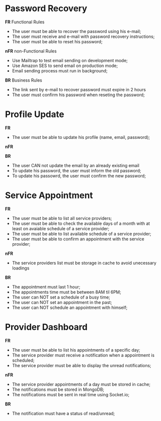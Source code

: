 # Password Recovery
**FR**
Functional Rules

- The user must be able to recover the password using his e-mail;
- The user must receive and e-mail with password recovery instructions;
- The user must be able to reset his password;

**nFR**
non-Functional Rules

- Use Mailtrap to test email sending on development mode;
- Use Amazon SES to send email on production mode;
- Email sending process must run in background;

**BR**
Business Rules

- The link sent by e-mail to recover password must expire in 2 hours
- The user must confirm his password when reseting the password;

# Profile Update
**FR**
- The user must be able to update his profile (name, email, password);

**nFR**

**BR**
- The user CAN not update the email by an already existing email
- To update his password, the user must inform the old password;
- To update his passowrd, the user must confirm the new password;

# Service Appointment
**FR**
- The user must be able to list all service providers;
- The user must be able to check the available days of a month with at least on avaiable schedule of a service provider;
- The user must be able to list available schedule of a service provider;
- The user must be able to confirm an appointment with the service provider;

**nFR**
- The service providers list must be storage in cache to avoid unecessary loadings

**BR**
- The appointment must last 1 hour;
- The appointments time must be between 8AM til 6PM;
- The user can NOT set a schedule of a busy time;
- The user can NOT set an appointment in the past;
- The user can NOT schedule an appointment with himself;

# Provider Dashboard
**FR**
- The user must be able to list his appointments of a specific day;
- The service provider must receive a notification when a appointment is scheduled;
- The service provider must be able to display the unread notifications;

**nFR**
- The service provider appointments of a day must be stored in cache;
- The notifications must be stored in MongoDB;
- The notifications must be sent in real time using Socket.io;

**BR**
- The notification must have a status of read/unread;


